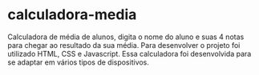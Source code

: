 # calculadora-media
Calculadora de média de alunos, digita o nome do aluno e suas 4 notas para chegar ao resultado da sua média. Para desenvolver o projeto foi utilizado HTML, CSS e Javascript. Essa calculadora foi desenvolvida para se adaptar em vários tipos de dispositivos. 
